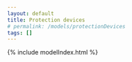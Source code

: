 ```yaml
---
layout: default
title: Protection devices
# permalink: /models/protectionDevices
tags: []
---
```


{% include modelIndex.html %}